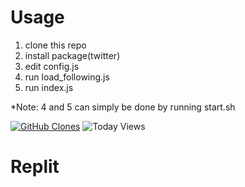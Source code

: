 Usage
=====

1. clone this repo
2. install package(twitter)
3. edit config.js
4. run load_following.js
5. run index.js

*Note: 4 and 5 can simply be done by running start.sh

[![GitHub Clones](https://img.shields.io/badge/dynamic/json?color=success&label=Clone&query=count&url=https://gist.githubusercontent.com/B4kedBr3ad/9995acef0933a1f9ab38d3cc93e9653c/raw/clone.json&logo=github)](https://github.com/MShawon/github-clone-count-badge)
![Today Views](https://views.whatilearened.today/views/github/B4kedBr3ad/twitter-autoblock.svg)

Replit
=====
